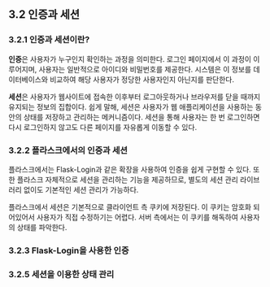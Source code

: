 ## 3.2 인증과 세션

### 3.2.1 인증과 세션이란?

**인증**은 사용자가 누구인지 확인하는 과정을 의미한다. 로그인 페이지에서 이 과정이 이루어지며, 사용자는 일반적으로 아이디와 비밀번호를 제공한다. 시스템은 이 정보를 데이터베이스와 비교하여 해당 사용자가 정당한 사용자인지 아닌지를 판단한다.

**세션**은 사용자가 웹사이트에 접속한 이후부터 로그아웃하거나 브라우저를 닫을 때까지 유지되는 정보의 집합이다. 쉽게 말해, 세션은 사용자가 웹 애플리케이션을 사용하는 동안의 상태를 저장하고 관리하는 메커니즘이다. 세션을 통해 사용자는 한 번 로그인하면 다시 로그인하지 않고도 다른 페이지를 자유롭게 이동할 수 있다. 

### 3.2.2 플라스크에서의 인증과 세션

플라스크에서는 Flask-Login과 같은 확장을 사용하여 인증을 쉽게 구현할 수 있다. 또한 플라스크 자체적으로 세션을 관리하는 기능을 제공하므로, 별도의 세션 관리 라이브러리 없이도 기본적인 세션 관리가 가능하다. 

플라스크에서 세션은 기본적으로 클라이언트 측 쿠키에 저장된다. 이 쿠키는 암호화 되어있어서 사용자가 직접 수정하기는 어렵다. 서버 측에서는 이 쿠키를 해독하여 사용자의 상태를 파악한다. 

### 3.2.3 Flask-Login을 사용한 인증

### 3.2.5 세션을 이용한 상태 관리

